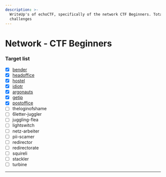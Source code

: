 ```yaml
---
description: >-
  WriteUp's of echoCTF, specifically of the network CTF Beginners. Totally 19
  challenges
---
```


# Network - CTF Beginners

### Target list

* [x] [bender](./bender.md#bender)
* [x] [headoffice](./headoffcie#headoffice)
* [x] [hostel](./hostel#hostel)
* [x] [idiotr](./idiotr#idiotr)
* [x] [argonauts](.argonauts/#argonauts)
* [x] [getip](./getip#getip)
* [x] [postoffice](./postoffice#postoffice)
* [ ] theloginofshame
* [ ] 6letter-juggler
* [ ] juggling-flea
* [ ] lightswitch
* [ ] netz-arbeiter
* [ ] pii-scamer
* [ ] redirector
* [ ] redirectorate
* [ ] squireli
* [ ] stackler
* [ ] turbine

***
